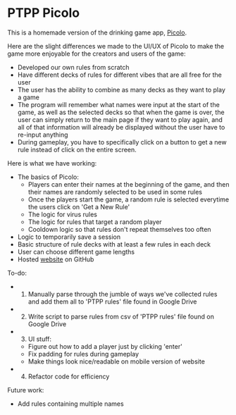 # PTPP Picolo

This is a homemade version of the drinking game app, [Picolo](https://play.google.com/store/apps/details?id=com.picolo.android&hl=en_US&gl=US).

Here are the slight differences we made to the UI/UX of Picolo to make the game more enjoyable for the creators and users of the game:
* Developed our own rules from scratch
* Have different decks of rules for different vibes that are all free for the user
* The user has the ability to combine as many decks as they want to play a game
* The program will remember what names were input at the start of the game, as well as the selected decks so that when the game is over, the user can simply return to the main page if they want to play again, and all of that information will already be displayed without the user have to re-input anything
* During gameplay, you have to specifically click on a button to get a new rule instead of click on the entire screen.

Here is what we have working:
* The basics of Picolo:
  * Players can enter their names at the beginning of the game, and then their names are randomly selected to be used in some rules
  * Once the players start the game, a random rule is selected everytime the users click on 'Get a New Rule'
  * The logic for virus rules
  * The logic for rules that target a random player
  * Cooldown logic so that rules don't repeat themselves too often
* Logic to temporarily save a session
* Basic structure of rule decks with at least a few rules in each deck
* User can choose different game lengths
* Hosted [website](https://ptpp-picolo.github.io/) on GitHub 

To-do:
* 1. Manually parse through the jumble of ways we've collected rules and add them all to 'PTPP rules' file found in Google Drive
* 2. Write script to parse rules from csv of 'PTPP rules' file found on Google Drive
* 3. UI stuff:
  * Figure out how to add a player just by clicking 'enter'
  * Fix padding for rules during gameplay
  * Make things look nice/readable on mobile version of website
* 4. Refactor code for efficiency

Future work:
* Add rules containing multiple names
